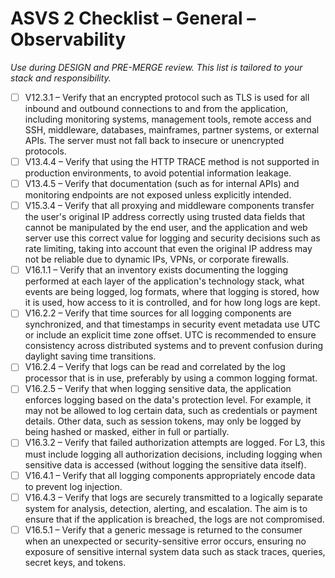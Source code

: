 # ASVS 2 Checklist – General – Observability

_Use during DESIGN and PRE-MERGE review. This list is tailored to your stack and responsibility._

- [ ] V12.3.1 – Verify that an encrypted protocol such as TLS is used for all inbound and outbound connections to and from the application, including monitoring systems, management tools, remote access and SSH, middleware, databases, mainframes, partner systems, or external APIs. The server must not fall back to insecure or unencrypted protocols.
- [ ] V13.4.4 – Verify that using the HTTP TRACE method is not supported in production environments, to avoid potential information leakage.
- [ ] V13.4.5 – Verify that documentation (such as for internal APIs) and monitoring endpoints are not exposed unless explicitly intended.
- [ ] V15.3.4 – Verify that all proxying and middleware components transfer the user's original IP address correctly using trusted data fields that cannot be manipulated by the end user, and the application and web server use this correct value for logging and security decisions such as rate limiting, taking into account that even the original IP address may not be reliable due to dynamic IPs, VPNs, or corporate firewalls.
- [ ] V16.1.1 – Verify that an inventory exists documenting the logging performed at each layer of the application's technology stack, what events are being logged, log formats, where that logging is stored, how it is used, how access to it is controlled, and for how long logs are kept.
- [ ] V16.2.2 – Verify that time sources for all logging components are synchronized, and that timestamps in security event metadata use UTC or include an explicit time zone offset. UTC is recommended to ensure consistency across distributed systems and to prevent confusion during daylight saving time transitions.
- [ ] V16.2.4 – Verify that logs can be read and correlated by the log processor that is in use, preferably by using a common logging format.
- [ ] V16.2.5 – Verify that when logging sensitive data, the application enforces logging based on the data's protection level. For example, it may not be allowed to log certain data, such as credentials or payment details. Other data, such as session tokens, may only be logged by being hashed or masked, either in full or partially.
- [ ] V16.3.2 – Verify that failed authorization attempts are logged. For L3, this must include logging all authorization decisions, including logging when sensitive data is accessed (without logging the sensitive data itself).
- [ ] V16.4.1 – Verify that all logging components appropriately encode data to prevent log injection.
- [ ] V16.4.3 – Verify that logs are securely transmitted to a logically separate system for analysis, detection, alerting, and escalation. The aim is to ensure that if the application is breached, the logs are not compromised.
- [ ] V16.5.1 – Verify that a generic message is returned to the consumer when an unexpected or security-sensitive error occurs, ensuring no exposure of sensitive internal system data such as stack traces, queries, secret keys, and tokens.
